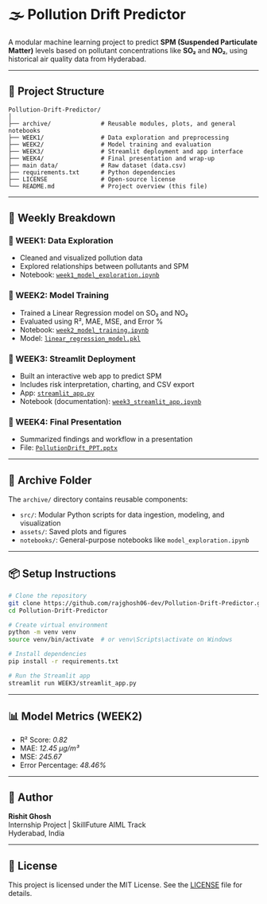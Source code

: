 # 🌫️ Pollution Drift Predictor

A modular machine learning project to predict **SPM (Suspended Particulate Matter)** levels based on pollutant concentrations like **SO₂** and **NO₂**, using historical air quality data from Hyderabad.

---

## 📁 Project Structure

```
Pollution-Drift-Predictor/
│
├── archive/              # Reusable modules, plots, and general notebooks
├── WEEK1/                # Data exploration and preprocessing
├── WEEK2/                # Model training and evaluation
├── WEEK3/                # Streamlit deployment and app interface
├── WEEK4/                # Final presentation and wrap-up
├── main data/            # Raw dataset (data.csv)
├── requirements.txt      # Python dependencies
├── LICENSE               # Open-source license
└── README.md             # Project overview (this file)
```

---

## 📆 Weekly Breakdown

### 🔹 WEEK1: Data Exploration
- Cleaned and visualized pollution data
- Explored relationships between pollutants and SPM
- Notebook: [`week1_model_exploration.ipynb`](WEEK1/notebooks/week1_model_exploration.ipynb)

### 🔹 WEEK2: Model Training
- Trained a Linear Regression model on SO₂ and NO₂
- Evaluated using R², MAE, MSE, and Error %
- Notebook: [`week2_model_training.ipynb`](WEEK2/notebooks/week2_model_training.ipynb)
- Model: [`linear_regression_model.pkl`](WEEK2/linear_regression_model.pkl)

### 🔹 WEEK3: Streamlit Deployment
- Built an interactive web app to predict SPM
- Includes risk interpretation, charting, and CSV export
- App: [`streamlit_app.py`](WEEK3/streamlit_app.py)
- Notebook (documentation): [`week3_streamlit_app.ipynb`](WEEK3/notebooks/week3_streamlit_app.ipynb)

### 🔹 WEEK4: Final Presentation
- Summarized findings and workflow in a presentation
- File: [`PollutionDrift_PPT.pptx`](WEEK4/PollutionDrift_PPT.pptx)

---

## 🧰 Archive Folder

The `archive/` directory contains reusable components:
- `src/`: Modular Python scripts for data ingestion, modeling, and visualization
- `assets/`: Saved plots and figures
- `notebooks/`: General-purpose notebooks like `model_exploration.ipynb`

---

## 📦 Setup Instructions

```bash
# Clone the repository
git clone https://github.com/rajghosh06-dev/Pollution-Drift-Predictor.git
cd Pollution-Drift-Predictor

# Create virtual environment
python -m venv venv
source venv/bin/activate  # or venv\Scripts\activate on Windows

# Install dependencies
pip install -r requirements.txt

# Run the Streamlit app
streamlit run WEEK3/streamlit_app.py
```

---

## 📊 Model Metrics (WEEK2)

- R² Score: *0.82*
- MAE: *12.45 µg/m³*
- MSE: *245.67*
- Error Percentage: *48.46%*

---

## 👤 Author

**Rishit Ghosh**  
Internship Project | SkillFuture AIML Track  
Hyderabad, India

---

## 📄 License

This project is licensed under the MIT License. See the [LICENSE](LICENSE) file for details.

